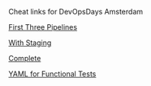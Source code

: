 Cheat links for DevOpsDays Amsterdam

[First Three Pipelines](https://gist.github.com/kmugrage/28a1697ec7912aaba55921e8a7e5b627)

[With Staging](https://gist.github.com/kmugrage/105ba9b11e941f6344644992677a0229)

[Complete](https://gist.github.com/kmugrage/00eabb29cf82608389deac1db3c8c9d9)

[YAML for Functional Tests](https://github.com/gocd-demo/GoCD-workshop-yaml/blob/master/functional_tests.gocd.yaml)
